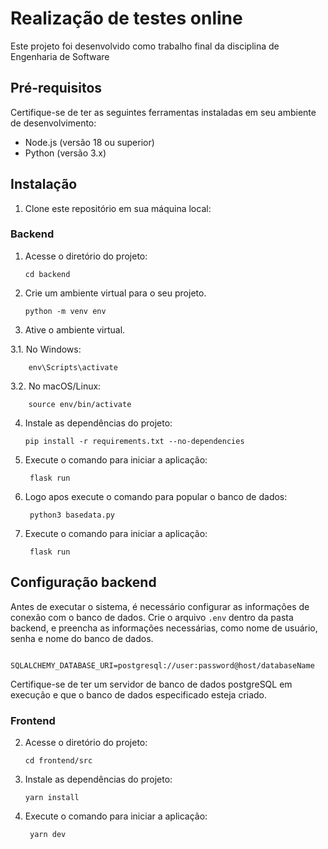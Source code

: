 # Realização de testes online

Este projeto foi desenvolvido como trabalho final da disciplina de Engenharia de Software

## Pré-requisitos

Certifique-se de ter as seguintes ferramentas instaladas em seu ambiente de desenvolvimento:

- Node.js (versão 18 ou superior)
- Python (versão 3.x)

## Instalação

1. Clone este repositório em sua máquina local:

### Backend

1.  Acesse o diretório do projeto:

        cd backend

2.  Crie um ambiente virtual para o seu projeto.  

        python -m venv env

3.  Ative o ambiente virtual.
   
   3.1.  No Windows:

        env\Scripts\activate

   3.2.  No macOS/Linux:

        source env/bin/activate
  
4.  Instale as dependências do projeto:

        pip install -r requirements.txt --no-dependencies

5. Execute o comando para iniciar a aplicação:

        flask run

6. Logo apos execute o comando para popular o banco de dados:
    
        python3 basedata.py

7. Execute o comando para iniciar a aplicação:

        flask run

## Configuração backend

Antes de executar o sistema, é necessário configurar as informações de conexão com o banco de dados. Crie o arquivo `.env` dentro da pasta backend, e preencha as informações necessárias, como nome de usuário, senha e nome do banco de dados.

        SQLALCHEMY_DATABASE_URI=postgresql://user:password@host/databaseName

Certifique-se de ter um servidor de banco de dados postgreSQL em execução e que o banco de dados especificado esteja criado.

### Frontend

2.  Acesse o diretório do projeto:

        cd frontend/src

3.  Instale as dependências do projeto:

        yarn install

4. Execute o comando para iniciar a aplicação:
    
        yarn dev
